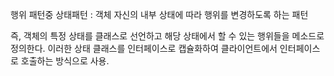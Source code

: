 행위 패턴중 상태패턴 : 객체 자신의 내부 상태에 따라 행위를 변경하도록 하는 패턴

즉, 객체의 특정 상태를 클래스로 선언하고 해당 상태에서 할 수 있는 행위들을 메소드로 정의한다. 이러한 상태 클래스를 인터페이스로 캡슐화하여 클라이언트에서 인터페이스로 호출하는 방식으로 사용.